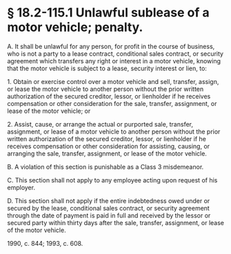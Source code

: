 # § 18.2-115.1 Unlawful sublease of a motor vehicle; penalty.

<p>A. It shall be unlawful for any person, for profit in the course of business, who is not a party to a lease contract, conditional sales contract, or security agreement which transfers any right or interest in a motor vehicle, knowing that the motor vehicle is subject to a lease, security interest or lien, to:</p><p>1. Obtain or exercise control over a motor vehicle and sell, transfer, assign, or lease the motor vehicle to another person without the prior written authorization of the secured creditor, lessor, or lienholder if he receives compensation or other consideration for the sale, transfer, assignment, or lease of the motor vehicle; or</p><p>2. Assist, cause, or arrange the actual or purported sale, transfer, assignment, or lease of a motor vehicle to another person without the prior written authorization of the secured creditor, lessor, or lienholder if he receives compensation or other consideration for assisting, causing, or arranging the sale, transfer, assignment, or lease of the motor vehicle.</p><p>B. A violation of this section is punishable as a Class 3 misdemeanor.</p><p>C. This section shall not apply to any employee acting upon request of his employer.</p><p>D. This section shall not apply if the entire indebtedness owed under or secured by the lease, conditional sales contract, or security agreement through the date of payment is paid in full and received by the lessor or secured party within thirty days after the sale, transfer, assignment, or lease of the motor vehicle.</p><p>1990, c. 844; 1993, c. 608.</p>